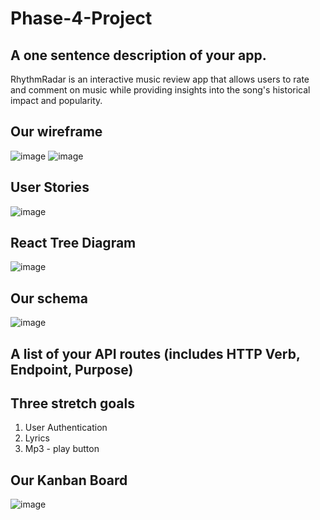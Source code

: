 # Phase-4-Project

## A one sentence description of your app.
RhythmRadar is an interactive music review app that allows users to rate and comment on music while providing insights into the song's historical impact and popularity. 

## Our wireframe
![image](https://github.com/user-attachments/assets/a428fc1d-0286-4f13-9ffe-e5308592ade9)
![image](https://github.com/user-attachments/assets/aa73d6fa-4a76-4534-a7d6-f0d15a0d58ee)

## User Stories
![image](https://github.com/user-attachments/assets/8da3bd55-7258-468e-9498-200ab2280fbd)

## React Tree Diagram
![image](https://github.com/user-attachments/assets/32541ca5-5964-41b9-bb81-680429a15ef6)

## Our schema
![image](https://github.com/user-attachments/assets/ee764a59-7ffc-430a-b9f7-fd6c0bad93a0)

## A list of your API routes (includes HTTP Verb, Endpoint, Purpose)

## Three stretch goals
1. User Authentication 
2. Lyrics 
3. Mp3 - play button 

## Our Kanban Board
![image](https://github.com/user-attachments/assets/cc3d1cdc-aff3-4602-994f-14a068aa8d28)
